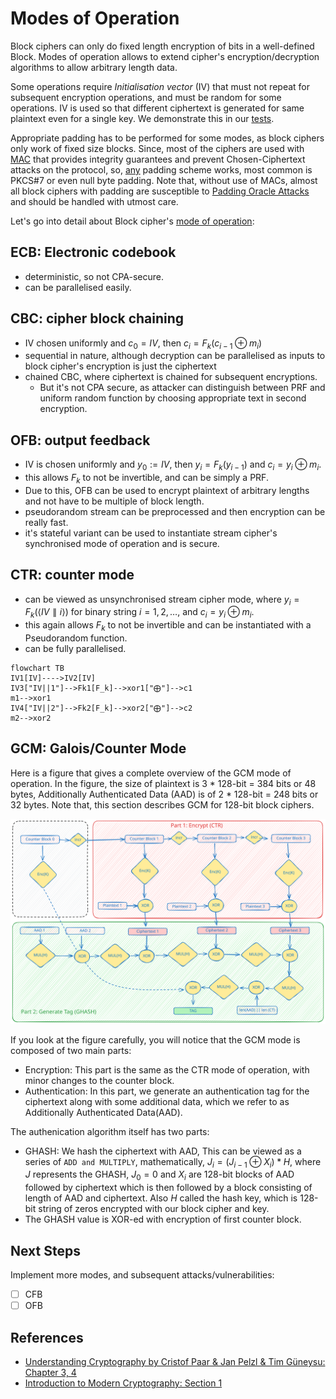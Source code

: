 # Modes of Operation

Block ciphers can only do fixed length encryption of bits in a well-defined Block. Modes of operation allows to extend cipher's encryption/decryption algorithms to allow arbitrary length data.

Some operations require *Initialisation vector* (IV) that must not repeat for subsequent encryption operations, and must be random for some operations. IV is used so that different ciphertext is generated for same plaintext even for a single key. We demonstrate this in our [tests](./cbc.rs).

Appropriate padding has to be performed for some modes, as block ciphers only work of fixed size blocks. Since, most of the ciphers are used with [MAC](https://en.wikipedia.org/wiki/Message_authentication_code) that provides integrity guarantees and prevent Chosen-Ciphertext attacks on the protocol, so, [any](https://crypto.stackexchange.com/questions/62379/choice-of-padding-scheme-to-prevent-cbc-padding-oracle-attacks) padding scheme works, most common is PKCS#7 or even null byte padding. Note that, without use of MACs, almost all block ciphers with padding are susceptible to [Padding Oracle Attacks](https://en.wikipedia.org/wiki/Padding_oracle_attack) and should be handled with utmost care.

Let's go into detail about Block cipher's [mode of operation](https://en.wikipedia.org/wiki/Block_cipher_mode_of_operation):

## ECB: Electronic codebook
- deterministic, so not CPA-secure.
- can be parallelised easily.
## CBC: cipher block chaining
- IV chosen uniformly and $c_{0}=IV$, then $c_{i}=F_{k}(c_{i-1} \oplus m_{i})$
- sequential in nature, although decryption can be parallelised as inputs to block cipher's encryption is just the ciphertext
- chained CBC, where ciphertext is chained for subsequent encryptions.
  - But it's not CPA secure, as attacker can distinguish between PRF and uniform random function by choosing appropriate text in second encryption.
## OFB: output feedback
- IV is chosen uniformly and $y_{0}:=IV$, then $y_{i}=F_{k}(y_{i-1})$ and $c_{i}=y_{i} \oplus m_{i}$.
- this allows $F_{k}$ to not be invertible, and can be simply a PRF.
- Due to this, OFB can be used to encrypt plaintext of arbitrary lengths and not have to be multiple of block length.
- pseudorandom stream can be preprocessed and then encryption can be really fast.
- it's stateful variant can be used to instantiate stream cipher's synchronised mode of operation and is secure.
## CTR: counter mode
- can be viewed as unsynchronised stream cipher mode, where $y_{i}=F_{k}(\langle IV \parallel i\rangle)$ for binary string $i = 1,2,\dots,$ and $c_{i}=y_{i}\oplus m_{i}$.
- this again allows $F_{k}$ to not be invertible and can be instantiated with a Pseudorandom function.
- can be fully parallelised.
```mermaid
flowchart TB
IV1[IV]---->IV2[IV]
IV3["IV||1"]-->Fk1[F_k]-->xor1["⨁"]-->c1
m1-->xor1
IV4["IV||2"]-->Fk2[F_k]-->xor2["⨁"]-->c2
m2-->xor2
```

## GCM: Galois/Counter Mode

Here is a figure that gives a complete overview of the GCM mode of operation. In the figure, the size of plaintext is 3 * 128-bit = 384 bits or 48 bytes, Additionally Authenticated Data
(AAD) is of 2 * 128-bit = 248 bits or 32 bytes. Note that, this section describes GCM for 128-bit block ciphers.

![GCM](./figure_full_gcm.svg)

If you look at the figure carefully, you will notice that the GCM mode is composed of two main parts:
- Encryption: This part is the same as the CTR mode of operation, with minor changes to the counter block.
- Authentication: In this part, we generate an authentication tag for the ciphertext along with some additional data, which we refer to as Additionally Authenticated Data(AAD).

The authenication algorithm itself has two parts:
- GHASH: We hash the ciphertext with AAD, This can be viewed as a series of `ADD and MULTIPLY`, mathematically, $J_{i} = ( J_{i-1} \oplus X_{i} ) * H$, where $J$ represents the GHASH,
$J_{0} = 0$ and $X_{i}$ are 128-bit blocks of AAD followed by ciphertext which is then followed by a block consisting of length of AAD and ciphertext. Also $H$ called the hash key,
which is 128-bit string of zeros encrypted with our block cipher and key.
- The GHASH value is XOR-ed with encryption of first counter block.


## Next Steps
Implement more modes, and subsequent attacks/vulnerabilities:
- [ ] CFB
- [ ] OFB

## References

- [Understanding Cryptography by Cristof Paar & Jan Pelzl & Tim Güneysu: Chapter 3, 4](https://www.cryptography-textbook.com/)
- [Introduction to Modern Cryptography: Section 1](https://www.cs.umd.edu/~jkatz/imc.html)

